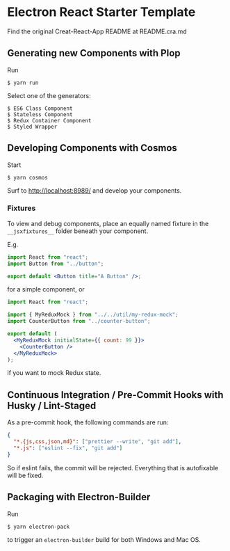 # Electron React Starter Template

Find the original Creat-React-App README at README.cra.md

## Generating new Components with Plop

Run

    $ yarn run

Select one of the generators:

    $ ES6 Class Component
    $ Stateless Component
    $ Redux Container Component
    $ Styled Wrapper

## Developing Components with Cosmos

Start

    $ yarn cosmos

Surf to [http://localhost:8989/](http://localhost:8989/) and develop your components.

### Fixtures

To view and debug components, place an equally named fixture in the `__jsxfixtures__` folder beneath your component.

E.g.

```jsx
import React from "react";
import Button from "../button";

export default <Button title="A Button" />;
```

for a simple component, or

```jsx
import React from "react";

import { MyReduxMock } from "../../util/my-redux-mock";
import CounterButton from "../counter-button";

export default (
  <MyReduxMock initialState={{ count: 99 }}>
    <CounterButton />
  </MyReduxMock>
);
```

if you want to mock Redux state.

## Continuous Integration / Pre-Commit Hooks with Husky / Lint-Staged

As a pre-commit hook, the following commands are run:

```json
{
  "*.{js,css,json,md}": ["prettier --write", "git add"],
  "*.js": ["eslint --fix", "git add"]
}
```

So if eslint fails, the commit will be rejected. Everything that is autofixable will be fixed.

## Packaging with Electron-Builder

Run

    $ yarn electron-pack

to trigger an `electron-builder` build for both Windows and Mac OS.
